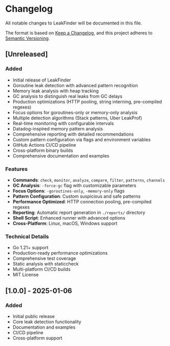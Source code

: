 # Changelog

All notable changes to LeakFinder will be documented in this file.

The format is based on [Keep a Changelog](https://keepachangelog.com/en/1.0.0/),
and this project adheres to [Semantic Versioning](https://semver.org/spec/v2.0.0.html).

## [Unreleased]

### Added
- Initial release of LeakFinder
- Goroutine leak detection with advanced pattern recognition
- Memory leak analysis with heap tracking
- GC analysis to distinguish real leaks from GC delays
- Production optimizations (HTTP pooling, string interning, pre-compiled regexes)
- Focus options for goroutines-only or memory-only analysis
- Multiple detection algorithms (Stack patterns, Uber LeakProf)
- Real-time monitoring with configurable intervals
- Datadog-inspired memory pattern analysis
- Comprehensive reporting with detailed recommendations
- Custom pattern configuration via flags and environment variables
- GitHub Actions CI/CD pipeline
- Cross-platform binary builds
- Comprehensive documentation and examples

### Features
- **Commands**: `check`, `monitor`, `analyze`, `compare`, `filter`, `patterns`, `channels`
- **GC Analysis**: `-force-gc` flag with customizable parameters
- **Focus Options**: `-goroutines-only`, `-memory-only` flags
- **Pattern Configuration**: Custom suspicious and safe patterns
- **Performance Optimized**: HTTP connection pooling, pre-compiled regexes
- **Reporting**: Automatic report generation in `./reports/` directory
- **Shell Script**: Enhanced runner with advanced options
- **Cross-Platform**: Linux, macOS, Windows support

### Technical Details
- Go 1.21+ support
- Production-ready performance optimizations
- Comprehensive test coverage
- Static analysis with staticcheck
- Multi-platform CI/CD builds
- MIT License

## [1.0.0] - 2025-01-06

### Added
- Initial public release
- Core leak detection functionality
- Documentation and examples
- CI/CD pipeline
- Cross-platform support
